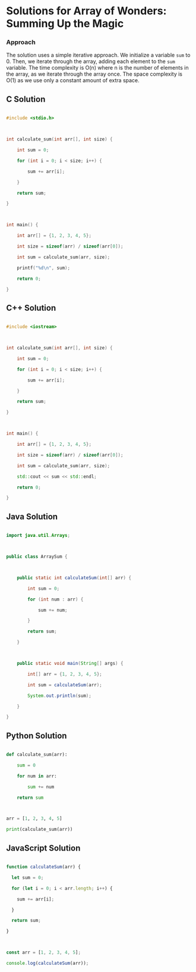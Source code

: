 # Solutions for Array of Wonders: Summing Up the Magic

### Approach
The solution uses a simple iterative approach.  We initialize a variable `sum` to 0. Then, we iterate through the array, adding each element to the `sum` variable.  The time complexity is O(n) where n is the number of elements in the array, as we iterate through the array once. The space complexity is O(1) as we use only a constant amount of extra space.

## C Solution
```c
#include <stdio.h>

int calculate_sum(int arr[], int size) {
    int sum = 0;
    for (int i = 0; i < size; i++) {
        sum += arr[i];
    }
    return sum;
}

int main() {
    int arr[] = {1, 2, 3, 4, 5};
    int size = sizeof(arr) / sizeof(arr[0]);
    int sum = calculate_sum(arr, size);
    printf("%d\n", sum);
    return 0;
}
```

## C++ Solution
```cpp
#include <iostream>

int calculate_sum(int arr[], int size) {
    int sum = 0;
    for (int i = 0; i < size; i++) {
        sum += arr[i];
    }
    return sum;
}

int main() {
    int arr[] = {1, 2, 3, 4, 5};
    int size = sizeof(arr) / sizeof(arr[0]);
    int sum = calculate_sum(arr, size);
    std::cout << sum << std::endl;
    return 0;
}
```

## Java Solution
```java
import java.util.Arrays;

public class ArraySum {

    public static int calculateSum(int[] arr) {
        int sum = 0;
        for (int num : arr) {
            sum += num;
        }
        return sum;
    }

    public static void main(String[] args) {
        int[] arr = {1, 2, 3, 4, 5};
        int sum = calculateSum(arr);
        System.out.println(sum);
    }
}
```

## Python Solution
```python
def calculate_sum(arr):
    sum = 0
    for num in arr:
        sum += num
    return sum

arr = [1, 2, 3, 4, 5]
print(calculate_sum(arr))
```

## JavaScript Solution
```javascript
function calculateSum(arr) {
  let sum = 0;
  for (let i = 0; i < arr.length; i++) {
    sum += arr[i];
  }
  return sum;
}

const arr = [1, 2, 3, 4, 5];
console.log(calculateSum(arr));
```
